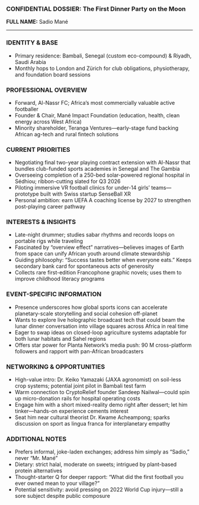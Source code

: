 ### CONFIDENTIAL DOSSIER: The First Dinner Party on the Moon

**FULL NAME:** Sadio Mané

---
### IDENTITY & BASE
- Primary residence: Bambali, Senegal (custom eco-compound) & Riyadh, Saudi Arabia  
- Monthly hops to London and Zürich for club obligations, physiotherapy, and foundation board sessions  

### PROFESSIONAL OVERVIEW
- Forward, Al-Nassr FC; Africa’s most commercially valuable active footballer  
- Founder & Chair, Mané Impact Foundation (education, health, clean energy across West Africa)  
- Minority shareholder, Teranga Ventures—early-stage fund backing African ag-tech and rural fintech solutions  

### CURRENT PRIORITIES
- Negotiating final two-year playing contract extension with Al-Nassr that bundles club-funded sports academies in Senegal and The Gambia  
- Overseeing completion of a 250-bed solar-powered regional hospital in Sédhiou; ribbon-cutting slated for Q3 2026  
- Piloting immersive VR football clinics for under-14 girls’ teams—prototype built with Swiss startup SenseBall XR  
- Personal ambition: earn UEFA A coaching license by 2027 to strengthen post-playing career pathway  

### INTERESTS & INSIGHTS
- Late-night drummer; studies sabar rhythms and records loops on portable rigs while traveling  
- Fascinated by “overview effect” narratives—believes images of Earth from space can unify African youth around climate stewardship  
- Guiding philosophy: “Success tastes better when everyone eats.” Keeps secondary bank card for spontaneous acts of generosity  
- Collects rare first-edition Francophone graphic novels; uses them to improve childhood literacy programs  

### EVENT-SPECIFIC INFORMATION
- Presence underscores how global sports icons can accelerate planetary-scale storytelling and social cohesion off-planet  
- Wants to explore live holographic broadcast tech that could beam the lunar dinner conversation into village squares across Africa in real time  
- Eager to swap ideas on closed-loop agriculture systems adaptable for both lunar habitats and Sahel regions  
- Offers star power for Planta Network’s media push: 90 M cross-platform followers and rapport with pan-African broadcasters  

### NETWORKING & OPPORTUNITIES
- High-value intro: Dr. Keiko Yamazaki (JAXA agronomist) on soil-less crop systems; potential joint pilot in Bambali test farm  
- Warm connection to CryptoRelief founder Sandeep Nailwal—could spin up micro-donation rails for hospital operating costs  
- Engage him with a short mixed-reality demo right after dessert; let him tinker—hands-on experience cements interest  
- Seat him near cultural theorist Dr. Kwame Acheampong; sparks discussion on sport as lingua franca for interplanetary empathy  

### ADDITIONAL NOTES
- Prefers informal, joke-laden exchanges; address him simply as “Sadio,” never “Mr. Mané”  
- Dietary: strict halal, moderate on sweets; intrigued by plant-based protein alternatives  
- Thought-starter Q for deeper rapport: “What did the first football you ever owned mean to your village?”  
- Potential sensitivity: avoid pressing on 2022 World Cup injury—still a sore subject despite public composure